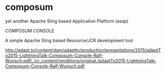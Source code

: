 # composum
yet another Apache Sling based Application Platform (asap)

COMPOSUM CONSOLE

A simple Apache Sling based Resource/JCR development tool

http://adapt.to/content/dam/adaptto/production/presentations/2015/adaptTo2015-LightningTalk-Composum-Console-Ralf-Wunsch.pdf/_jcr_content/renditions/original./adaptTo2015-LightningTalk-Composum-Console-Ralf-Wunsch.pdf
